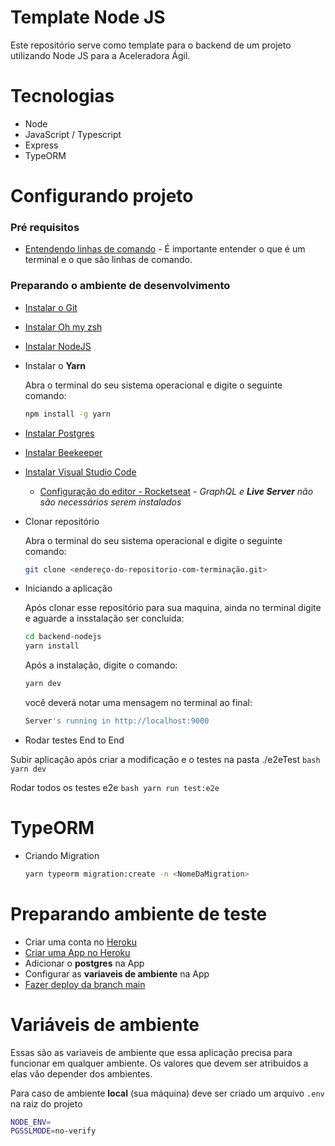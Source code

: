 Template Node JS
====

Este repositório serve como template para o backend de um projeto utilizando Node JS para a Aceleradora Ágil. 

Tecnologias
====
 
- Node
- JavaScript / Typescript
- Express
- TypeORM

Configurando projeto
====

### Pré requisitos

  - [Entendendo linhas de comando](https://tutorial.djangogirls.org/pt/intro_to_command_line/) - É importante entender o que é um terminal e o que são linhas de comando.

### Preparando o ambiente de desenvolvimento


- [Instalar o Git](https://git-scm.com/downloads)
- [Instalar Oh my zsh](https://ohmyz.sh/)
- [Instalar NodeJS](https://nodejs.org/en/)
- Instalar o **Yarn**

    Abra o terminal do seu sistema operacional e digite o seguinte comando:

    ```bash
    npm install -g yarn
    ```

- [Instalar Postgres](https://www.postgresql.org/download/)
- [Instalar Beekeeper](https://www.beekeeperstudio.io/get)
- [Instalar Visual Studio Code](https://code.visualstudio.com/)
    - [Configuração do editor - Rocketseat](https://www.youtube.com/watch?v=c7P03kkrEG8) - *GraphQL e **Live Server** não são necessários serem instalados*
- Clonar repositório

    Abra o terminal do seu sistema operacional e digite o seguinte comando:

    ```bash
    git clone <endereço-do-repositorio-com-terminação.git>
    ```

- Iniciando a aplicação

    Após clonar esse repositório para sua maquina, ainda no terminal digite e aguarde a insstalação ser concluída:

    ```bash
    cd backend-nodejs
    yarn install
    ```

    Após a instalação, digite o comando:

    ```bash
    yarn dev
    ```

    você deverá notar uma mensagem no terminal ao final:

    ```bash
    Server's running in http://localhost:9000
    ```

- Rodar testes End to End

  
Subir aplicação após criar a modificação e o testes na pasta ./e2eTest
    ```bash
    yarn dev
    ```

Rodar todos os testes e2e
    ```bash
    yarn run test:e2e
    ```

TypeORM
====

- Criando Migration

    ```bash
    yarn typeorm migration:create -n <NomeDaMigration>
    ```

# Preparando ambiente de teste

- Criar uma conta no [Heroku](https://signup.heroku.com/)
- [Criar uma App no Heroku](https://www.youtube.com/watch?v=RNQ5XsGADdg)
- Adicionar o **postgres** na App
- Configurar as **variaveis de ambiente** na App
- [Fazer deploy da branch main](https://www.youtube.com/watch?v=DMPJNe8PqnU)

# Variáveis de ambiente
Essas são as variaveis de ambiente que essa aplicação precisa para funcionar em qualquer ambiente. 
Os valores que devem ser atribuidos a elas vão depender dos ambientes.

Para caso de ambiente **local** (sua máquina) deve ser criado um arquivo `.env` na raiz do projeto

 ```bash
NODE_ENV=
PGSSLMODE=no-verify
```
